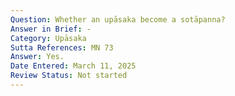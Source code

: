 ```yaml
---
Question: Whether an upāsaka become a sotāpanna?
Answer in Brief: -
Category: Upāsaka
Sutta References: MN 73
Answer: Yes.
Date Entered: March 11, 2025
Review Status: Not started
---
```

